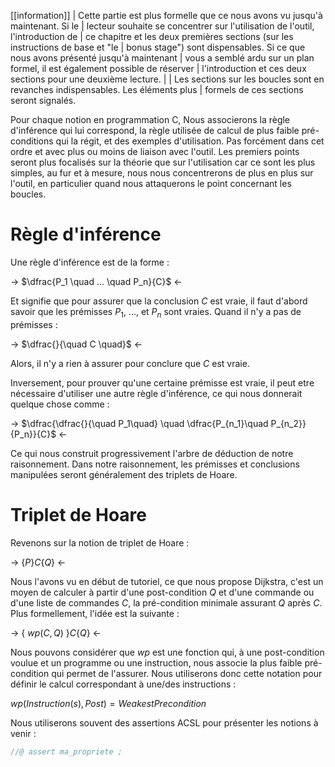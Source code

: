 [[information]]
| Cette partie est plus formelle que ce nous avons vu jusqu'à maintenant. Si le 
| lecteur souhaite se concentrer sur l'utilisation de l'outil, l'introduction de
| ce chapitre et les deux premières sections (sur les instructions de base et "le 
| bonus stage") sont dispensables. Si ce que nous avons présenté jusqu'à maintenant
| vous a semblé ardu sur un plan formel, il est également possible de réserver 
| l'introduction et ces deux sections pour une deuxième lecture.
| 
| Les sections sur les boucles sont en revanches indispensables. Les éléments plus
| formels de ces sections seront signalés.

Pour chaque notion en programmation C, Nous associerons la règle d'inférence qui 
lui correspond, la règle utilisée de calcul de plus faible pré-conditions qui la 
régit, et des exemples d'utilisation. Pas forcément dans cet ordre et avec plus ou 
moins de liaison avec l'outil. Les premiers points seront plus focalisés sur la
théorie que sur l'utilisation car ce sont les plus simples, au fur et à mesure,
nous nous concentrerons de plus en plus sur l'outil, en particulier quand nous 
attaquerons le point concernant les boucles.

# Règle d'inférence

Une règle d'inférence est de la forme :

-> $\dfrac{P_1 \quad ... \quad P_n}{C}$ <-

Et signifie que pour assurer que la conclusion $C$ est vraie, il faut d'abord
savoir que les prémisses $P_1$, ..., et $P_n$ sont vraies. Quand il n'y a
pas de prémisses :

-> $\dfrac{}{\quad C \quad}$ <-

Alors, il n'y a rien à assurer pour conclure que $C$ est vraie.

Inversement, pour prouver qu'une certaine prémisse est vraie, il peut etre nécessaire d'utiliser une autre règle d'inférence, ce qui nous donnerait quelque
chose comme :

-> $\dfrac{\dfrac{}{\quad P_1\quad} \quad \dfrac{P_{n_1}\quad P_{n_2}}{P_n}}{C}$ <-

Ce qui nous construit progressivement l'arbre de déduction de notre raisonnement.
Dans notre raisonnement, les prémisses et conclusions manipulées seront 
généralement des triplets de Hoare.

# Triplet de Hoare

Revenons sur la notion de triplet de Hoare :

-> $\{ P \} C \{ Q \}$ <-

Nous l'avons vu en début de tutoriel, ce que nous propose Dijkstra, c'est un moyen 
de calculer à partir d'une post-condition $Q$ et d'une commande ou d'une liste de
commandes $C$, la pré-condition minimale assurant $Q$ après $C$. Plus formellement, l'idée est la suivante :

-> $\{\ wp(C,Q)\ \} C \{ Q \}$ <-

Nous pouvons considérer que $wp$ est une fonction qui, à une post-condition voulue 
et un programme ou une instruction, nous associe la plus faible pré-condition qui
permet de l'assurer. Nous utiliserons donc cette notation pour définir le calcul
correspondant à une/des instructions :

$wp(Instruction(s), Post) = WeakestPrecondition$

Nous utiliserons souvent des assertions ACSL pour présenter les notions à 
venir :

```c
//@ assert ma_propriete ;
```
